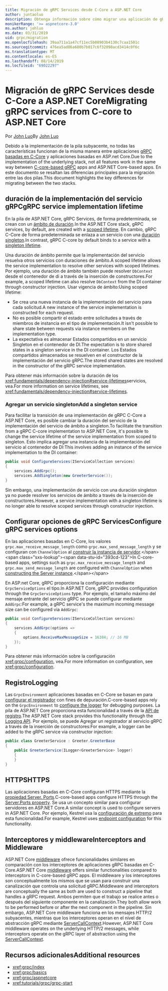 ```yaml
---
title: Migración de gRPC Services desde C-Core a ASP.NET Core
author: juntaoluo
description: Obtenga información sobre cómo migrar una aplicación de gRPC basada en C-Core existente para que se ejecute en la parte superior de la pila de ASP.NET Core.
monikerRange: '>= aspnetcore-3.0'
ms.author: johluo
ms.date: 03/31/2019
uid: grpc/migration
ms.openlocfilehash: 39aa711a1a47cf11ec5b08903b4130c7caa1501c
ms.sourcegitcommit: 476ea5ad86a680b7b017c6f32098acd3414c0f6c
ms.translationtype: MT
ms.contentlocale: es-ES
ms.lasthandoff: 08/14/2019
ms.locfileid: "69022297"
---
```

# <a name="migrating-grpc-services-from-c-core-to-aspnet-core"></a><span data-ttu-id="393cd-103">Migración de gRPC Services desde C-Core a ASP.NET Core</span><span class="sxs-lookup"><span data-stu-id="393cd-103">Migrating gRPC services from C-core to ASP.NET Core</span></span>

<span data-ttu-id="393cd-104">Por [John Luo](https://github.com/juntaoluo)</span><span class="sxs-lookup"><span data-stu-id="393cd-104">By [John Luo](https://github.com/juntaoluo)</span></span>

<span data-ttu-id="393cd-105">Debido a la implementación de la pila subyacente, no todas las características funcionan de la misma manera entre aplicaciones [gRPC basadas en C-Core](https://grpc.io/blog/grpc-stacks) y aplicaciones basadas en ASP.net Core.</span><span class="sxs-lookup"><span data-stu-id="393cd-105">Due to the implementation of the underlying stack, not all features work in the same way between [C-core-based gRPC](https://grpc.io/blog/grpc-stacks) apps and ASP.NET Core-based apps.</span></span> <span data-ttu-id="393cd-106">En este documento se resaltan las diferencias principales para la migración entre las dos pilas.</span><span class="sxs-lookup"><span data-stu-id="393cd-106">This document highlights the key differences for migrating between the two stacks.</span></span>

## <a name="grpc-service-implementation-lifetime"></a><span data-ttu-id="393cd-107">duración de la implementación del servicio gRPC</span><span class="sxs-lookup"><span data-stu-id="393cd-107">gRPC service implementation lifetime</span></span>

<span data-ttu-id="393cd-108">En la pila de ASP.NET Core, gRPC Services, de forma predeterminada, se crean con un [ámbito de duración](xref:fundamentals/dependency-injection#service-lifetimes).</span><span class="sxs-lookup"><span data-stu-id="393cd-108">In the ASP.NET Core stack, gRPC services, by default, are created with a [scoped lifetime](xref:fundamentals/dependency-injection#service-lifetimes).</span></span> <span data-ttu-id="393cd-109">En cambio, gRPC C-Core de forma predeterminada se enlaza a un servicio con una [duración singleton](xref:fundamentals/dependency-injection#service-lifetimes).</span><span class="sxs-lookup"><span data-stu-id="393cd-109">In contrast, gRPC C-core by default binds to a service with a [singleton lifetime](xref:fundamentals/dependency-injection#service-lifetimes).</span></span>

<span data-ttu-id="393cd-110">Una duración de ámbito permite que la implementación del servicio resuelva otros servicios con duraciones de ámbito.</span><span class="sxs-lookup"><span data-stu-id="393cd-110">A scoped lifetime allows the service implementation to resolve other services with scoped lifetimes.</span></span> <span data-ttu-id="393cd-111">Por ejemplo, una duración de ámbito también puede resolver `DbContext` desde el contenedor de di a través de la inserción de constructores.</span><span class="sxs-lookup"><span data-stu-id="393cd-111">For example, a scoped lifetime can also resolve `DbContext` from the DI container through constructor injection.</span></span> <span data-ttu-id="393cd-112">Usar vigencia de ámbito:</span><span class="sxs-lookup"><span data-stu-id="393cd-112">Using scoped lifetime:</span></span>

* <span data-ttu-id="393cd-113">Se crea una nueva instancia de la implementación del servicio para cada solicitud.</span><span class="sxs-lookup"><span data-stu-id="393cd-113">A new instance of the service implementation is constructed for each request.</span></span>
* <span data-ttu-id="393cd-114">No es posible compartir el estado entre solicitudes a través de miembros de instancia en el tipo de implementación.</span><span class="sxs-lookup"><span data-stu-id="393cd-114">It isn't possible to share state between requests via instance members on the implementation type.</span></span>
* <span data-ttu-id="393cd-115">La expectativa es almacenar Estados compartidos en un servicio Singleton en el contenedor de DI.</span><span class="sxs-lookup"><span data-stu-id="393cd-115">The expectation is to store shared states in a singleton service in the DI container.</span></span> <span data-ttu-id="393cd-116">Los Estados compartidos almacenados se resuelven en el constructor de la implementación del servicio gRPC.</span><span class="sxs-lookup"><span data-stu-id="393cd-116">The stored shared states are resolved in the constructor of the gRPC service implementation.</span></span>

<span data-ttu-id="393cd-117">Para obtener más información sobre la duración de los <xref:fundamentals/dependency-injection#service-lifetimes>servicios, vea.</span><span class="sxs-lookup"><span data-stu-id="393cd-117">For more information on service lifetimes, see <xref:fundamentals/dependency-injection#service-lifetimes>.</span></span>

### <a name="add-a-singleton-service"></a><span data-ttu-id="393cd-118">Agregar un servicio singleton</span><span class="sxs-lookup"><span data-stu-id="393cd-118">Add a singleton service</span></span>

<span data-ttu-id="393cd-119">Para facilitar la transición de una implementación de gRPC C-Core a ASP.NET Core, es posible cambiar la duración del servicio de la implementación del servicio de ámbito a singleton.</span><span class="sxs-lookup"><span data-stu-id="393cd-119">To facilitate the transition from a gRPC C-core implementation to ASP.NET Core, it's possible to change the service lifetime of the service implementation from scoped to singleton.</span></span> <span data-ttu-id="393cd-120">Esto implica agregar una instancia de la implementación del servicio al contenedor de DI:</span><span class="sxs-lookup"><span data-stu-id="393cd-120">This involves adding an instance of the service implementation to the DI container:</span></span>

```csharp
public void ConfigureServices(IServiceCollection services)
{
    services.AddGrpc();
    services.AddSingleton(new GreeterService());
}
```

<span data-ttu-id="393cd-121">Sin embargo, una implementación de servicio con una duración singleton ya no puede resolver los servicios de ámbito a través de la inserción de constructores.</span><span class="sxs-lookup"><span data-stu-id="393cd-121">However, a service implementation with a singleton lifetime is no longer able to resolve scoped services through constructor injection.</span></span>

## <a name="configure-grpc-services-options"></a><span data-ttu-id="393cd-122">Configurar opciones de gRPC Services</span><span class="sxs-lookup"><span data-stu-id="393cd-122">Configure gRPC services options</span></span>

<span data-ttu-id="393cd-123">En las aplicaciones basadas en C-Core, los valores `grpc.max_receive_message_length` como `grpc.max_send_message_length` y se configuran con `ChannelOption` al [construir la instancia de servidor](https://grpc.io/grpc/csharp/api/Grpc.Core.Server.html#Grpc_Core_Server__ctor_System_Collections_Generic_IEnumerable_Grpc_Core_ChannelOption__).</span><span class="sxs-lookup"><span data-stu-id="393cd-123">In C-core-based apps, settings such as `grpc.max_receive_message_length` and `grpc.max_send_message_length` are configured with `ChannelOption` when [constructing the Server instance](https://grpc.io/grpc/csharp/api/Grpc.Core.Server.html#Grpc_Core_Server__ctor_System_Collections_Generic_IEnumerable_Grpc_Core_ChannelOption__).</span></span>

<span data-ttu-id="393cd-124">En ASP.net Core, gRPC proporciona la configuración mediante `GrpcServiceOptions` el tipo.</span><span class="sxs-lookup"><span data-stu-id="393cd-124">In ASP.NET Core, gRPC provides configuration through the `GrpcServiceOptions` type.</span></span> <span data-ttu-id="393cd-125">Por ejemplo, el tamaño máximo del mensaje entrante del servicio gRPC se puede configurar mediante `AddGrpc`:</span><span class="sxs-lookup"><span data-stu-id="393cd-125">For example, a gRPC service's the maximum incoming message size can be configured via `AddGrpc`:</span></span>

```csharp
public void ConfigureServices(IServiceCollection services)
{
    services.AddGrpc(options =>
    {
        options.ReceiveMaxMessageSize = 16384; // 16 MB
    });
}
```

<span data-ttu-id="393cd-126">Para obtener más información sobre la configuración <xref:grpc/configuration>, vea.</span><span class="sxs-lookup"><span data-stu-id="393cd-126">For more information on configuration, see <xref:grpc/configuration>.</span></span>

## <a name="logging"></a><span data-ttu-id="393cd-127">Registro</span><span class="sxs-lookup"><span data-stu-id="393cd-127">Logging</span></span>

<span data-ttu-id="393cd-128">Las `GrpcEnvironment` aplicaciones basadas en C-Core se basan en para [configurar el registrador](https://grpc.io/grpc/csharp/api/Grpc.Core.GrpcEnvironment.html?q=size#Grpc_Core_GrpcEnvironment_SetLogger_Grpc_Core_Logging_ILogger_) con fines de depuración.</span><span class="sxs-lookup"><span data-stu-id="393cd-128">C-core-based apps rely on the `GrpcEnvironment` to [configure the logger](https://grpc.io/grpc/csharp/api/Grpc.Core.GrpcEnvironment.html?q=size#Grpc_Core_GrpcEnvironment_SetLogger_Grpc_Core_Logging_ILogger_) for debugging purposes.</span></span> <span data-ttu-id="393cd-129">La pila de ASP.NET Core proporciona esta funcionalidad a través de la [API de registro](xref:fundamentals/logging/index).</span><span class="sxs-lookup"><span data-stu-id="393cd-129">The ASP.NET Core stack provides this functionality through the [Logging API](xref:fundamentals/logging/index).</span></span> <span data-ttu-id="393cd-130">Por ejemplo, se puede Agregar un registrador al servicio gRPC a través de la inserción de constructores:</span><span class="sxs-lookup"><span data-stu-id="393cd-130">For example, a logger can be added to the gRPC service via constructor injection:</span></span>

```csharp
public class GreeterService : Greeter.GreeterBase
{
    public GreeterService(ILogger<GreeterService> logger)
    {
    }
}
```

## <a name="https"></a><span data-ttu-id="393cd-131">HTTPS</span><span class="sxs-lookup"><span data-stu-id="393cd-131">HTTPS</span></span>

<span data-ttu-id="393cd-132">Las aplicaciones basadas en C-Core configuran HTTPS mediante la [propiedad Server. Ports](https://grpc.io/grpc/csharp/api/Grpc.Core.Server.html#Grpc_Core_Server_Ports).</span><span class="sxs-lookup"><span data-stu-id="393cd-132">C-core-based apps configure HTTPS through the [Server.Ports property](https://grpc.io/grpc/csharp/api/Grpc.Core.Server.html#Grpc_Core_Server_Ports).</span></span> <span data-ttu-id="393cd-133">Se usa un concepto similar para configurar servidores en ASP.NET Core.</span><span class="sxs-lookup"><span data-stu-id="393cd-133">A similar concept is used to configure servers in ASP.NET Core.</span></span> <span data-ttu-id="393cd-134">Por ejemplo, Kestrel usa la [configuración de extremo](xref:fundamentals/servers/kestrel#endpoint-configuration) para esta funcionalidad.</span><span class="sxs-lookup"><span data-stu-id="393cd-134">For example, Kestrel uses [endpoint configuration](xref:fundamentals/servers/kestrel#endpoint-configuration) for this functionality.</span></span>

## <a name="interceptors-and-middleware"></a><span data-ttu-id="393cd-135">Interceptores y middleware</span><span class="sxs-lookup"><span data-stu-id="393cd-135">Interceptors and Middleware</span></span>

<span data-ttu-id="393cd-136">ASP.NET Core [middleware](xref:fundamentals/middleware/index) ofrece funcionalidades similares en comparación con los interceptores de aplicaciones gRPC basadas en C-Core.</span><span class="sxs-lookup"><span data-stu-id="393cd-136">ASP.NET Core [middleware](xref:fundamentals/middleware/index) offers similar functionalities compared to interceptors in C-core-based gRPC apps.</span></span> <span data-ttu-id="393cd-137">El middleware y los interceptores son conceptualmente los mismos que se usan para construir una canalización que controla una solicitud gRPC.</span><span class="sxs-lookup"><span data-stu-id="393cd-137">Middleware and interceptors are conceptually the same as both are used to construct a pipeline that handles a gRPC request.</span></span> <span data-ttu-id="393cd-138">Ambos permiten que el trabajo se realice antes o después del siguiente componente en la canalización.</span><span class="sxs-lookup"><span data-stu-id="393cd-138">They both allow work to be performed before or after the next component in the pipeline.</span></span> <span data-ttu-id="393cd-139">Sin embargo, ASP.NET Core middleware funciona en los mensajes HTTP/2 subyacentes, mientras que los interceptores operan en el nivel de abstracción gRPC mediante [ServerCallContext](https://grpc.io/grpc/csharp/api/Grpc.Core.ServerCallContext.html).</span><span class="sxs-lookup"><span data-stu-id="393cd-139">However, ASP.NET Core middleware operates on the underlying HTTP/2 messages, while interceptors operate on the gRPC layer of abstraction using the [ServerCallContext](https://grpc.io/grpc/csharp/api/Grpc.Core.ServerCallContext.html).</span></span>

## <a name="additional-resources"></a><span data-ttu-id="393cd-140">Recursos adicionales</span><span class="sxs-lookup"><span data-stu-id="393cd-140">Additional resources</span></span>

* <xref:grpc/index>
* <xref:grpc/basics>
* <xref:grpc/aspnetcore>
* <xref:tutorials/grpc/grpc-start>
